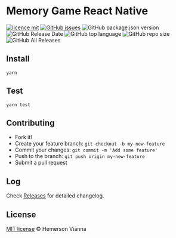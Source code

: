 # Memory Game React Native

[![licence mit](https://img.shields.io/badge/license-MIT-blue.svg?style=flat-square)](http://hemersonvianna.mit-license.org/)
[![GitHub issues](https://img.shields.io/github/issues/org-nekhemievich/memory-game-react-native.svg)](https://github.com/org-nekhemievich/memory-game-react-native/issues)
![GitHub package.json version](https://img.shields.io/github/package-json/v/org-nekhemievich/memory-game-react-native.svg)
![GitHub Release Date](https://img.shields.io/github/release-date/org-nekhemievich/memory-game-react-native.svg)
![GitHub top language](https://img.shields.io/github/languages/top/org-nekhemievich/memory-game-react-native.svg)
![GitHub repo size](https://img.shields.io/github/repo-size/org-nekhemievich/memory-game-react-native.svg)
![GitHub All Releases](https://img.shields.io/github/downloads/org-nekhemievich/memory-game-react-native/total.svg)

## Install

```
yarn
```

## Test

```
yarn test
```

## Contributing

- Fork it!
- Create your feature branch: `git checkout -b my-new-feature`
- Commit your changes: `git commit -m 'Add some feature'`
- Push to the branch: `git push origin my-new-feature`
- Submit a pull request

## Log

Check [Releases](https://github.com/org-nekhemievich/memory-game-react-native/releases) for detailed changelog.

## License

[MIT license](http://hemersonvianna.mit-license.org/) © Hemerson Vianna
